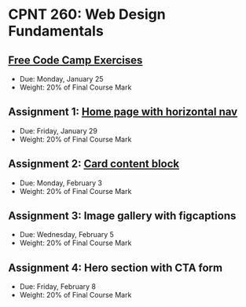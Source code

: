 # CPNT 260: Web Design Fundamentals
## [Free Code Camp Exercises](https://github.com/sait-wbdv/assessments/tree/master/cpnt260/exercises)
- Due: Monday, January 25
- Weight: 20% of Final Course Mark

## Assignment 1: [Home page with horizontal nav](https://github.com/sait-wbdv/assessments/tree/master/cpnt260/assignment-1)
- Due: Friday, January 29
- Weight: 20% of Final Course Mark

## Assignment 2: [Card content block](https://github.com/sait-wbdv/assessments/tree/master/cpnt260/assignment-2)
- Due: Monday, February 3
- Weight: 20% of Final Course Mark

## Assignment 3: Image gallery with figcaptions
- Due: Wednesday, February 5
- Weight: 20% of Final Course Mark

## Assignment 4: Hero section with CTA form
- Due: Friday, February 8
- Weight: 20% of Final Course Mark

